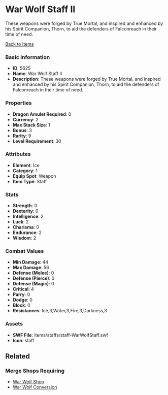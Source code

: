# War Wolf Staff II

These weapons were forged by True Mortal, and inspired and enhanced by his Spirit Companion, Thorn, to aid the defenders of Falconreach in their time of need.

[Back to Items](../items.md)

### Basic Information

- **ID**: 5625
- **Name**: War Wolf Staff II
- **Description**: These weapons were forged by True Mortal, and inspired and enhanced by his Spirit Companion, Thorn, to aid the defenders of Falconreach in their time of need.

### Properties

- **Dragon Amulet Required**: 0
- **Currency**: 2
- **Max Stack Size**: 1
- **Bonus**: 3
- **Rarity**: 9
- **Level Requirement**: 30

### Attributes

- **Element**: Ice
- **Category**: 1
- **Equip Spot**: Weapon
- **Item Type**: Staff

### Stats

- **Strength**: 0
- **Dexterity**: 0
- **Intelligence**: 2
- **Luck**: 2
- **Charisma**: 0
- **Endurance**: 2
- **Wisdom**: 2

### Combat Values

- **Min Damage**: 44
- **Max Damage**: 56
- **Defense (Melee)**: 0
- **Defense (Pierce)**: 0
- **Defense (Magic)**: 0
- **Critical**: 4
- **Parry**: 0
- **Dodge**: 0
- **Block**: 0
- **Resistances**: Ice,3,Water,3,Fire,3,Darkness,3

### Assets

- **SWF File**: items/staffs/staff-WarWolfStaff.swf
- **Icon**: staff

## Related

### Merge Shops Requiring

- [War Wolf Shop](../merge-shops/86-war-wolf-shop.md)
- [War Wolf Conversion](../merge-shops/87-war-wolf-conversion.md)

